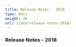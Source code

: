```yaml
---
title: Release Notes - 2018
type: docs
weight: 30
url: /java/release-notes-2018/
---
```


### **Release Notes - 2018**
